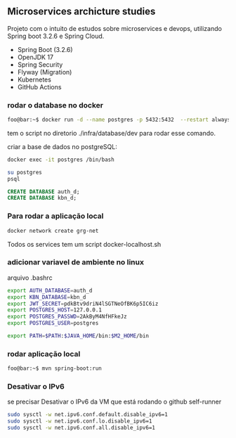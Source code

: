 ## Microservices archicture studies

Projeto com o intuito de estudos sobre microservices e devops, utilizando Spring boot 3.2.6 e Spring Cloud. 

- Spring Boot (3.2.6)
- OpenJDK 17
- Spring Security
- Flyway (Migration)
- Kubernetes
- GitHub Actions

### rodar o database no docker

```bash
foo@bar:~$ docker run -d --name postgres -p 5432:5432  --restart always -e POSTGRES_PASSWORD=2AkByM4NfHFkeJz -v ./pgdata:/var/lib/postgresql/data postgres:16.3-alpine3.20
```
tem o script no diretorio ./infra/database/dev para rodar esse comando.


criar a base de dados no postgreSQL:
```bash
docker exec -it postgres /bin/bash
```
```bash
su postgres
psql
```

```sql
CREATE DATABASE auth_d;
CREATE DATABASE kbn_d;
```

### Para rodar a aplicação local

```bash
docker network create grg-net
```

Todos os services tem um script docker-localhost.sh

### adicionar variavel de ambiente no linux

arquivo .bashrc

```bash
export AUTH_DATABASE=auth_d
export KBN_DATABASE=kbn_d
export JWT_SECRET=pdkBtv9driN4lSGTNeOfBK6p5IC6iz
export POSTGRES_HOST=127.0.0.1
export POSTGRES_PASSWD=2AkByM4NfHFkeJz
export POSTGRES_USER=postgres

export PATH=$PATH:$JAVA_HOME/bin:$M2_HOME/bin
```

### rodar aplicação local

```bash
foo@bar:~$ mvn spring-boot:run
```

### Desativar o IPv6
se precisar Desativar o IPv6 da VM que está rodando o github self-runner

```bash
sudo sysctl -w net.ipv6.conf.default.disable_ipv6=1
sudo sysctl -w net.ipv6.conf.lo.disable_ipv6=1
sudo sysctl -w net.ipv6.conf.all.disable_ipv6=1
```
